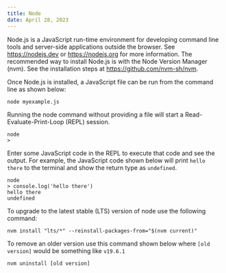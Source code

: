 ```yaml
---
title: Node
date: April 28, 2023
---
```


Node.js is a JavaScript run-time environment for developing command line tools and server-side applications outside the browser. See <https://nodejs.dev> or <https://nodejs.org> for more information. The recommended way to install Node.js is with the Node Version Manager (nvm). See the installation steps at <https://github.com/nvm-sh/nvm>.

Once Node.js is installed, a JavaScript file can be run from the command line as shown below:

```
node myexample.js
```

Running the node command without providing a file will start a Read-Evaluate-Print-Loop (REPL) session.

```
node
>
```

Enter some JavaScript code in the REPL to execute that code and see the output. For example, the JavaScript code shown below will print `hello there` to the terminal and show the return type as `undefined`.

```
node
> console.log('hello there')
hello there
undefined
```

To upgrade to the latest stable (LTS) version of node use the following command:

```
nvm install "lts/*" --reinstall-packages-from="$(nvm current)"
```

To remove an older version use this command shown below where `[old version]` would be something like `v19.6.1`

```
nvm uninstall [old version]
```
